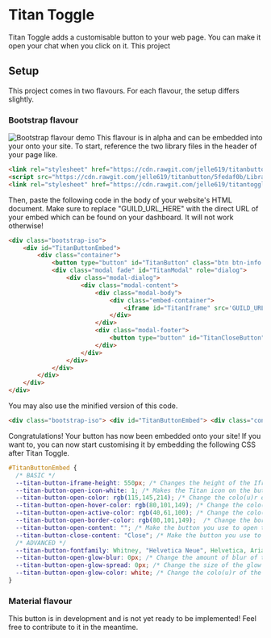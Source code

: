 # Titan Toggle

Titan Toggle adds a customisable button to your web page. You can make it open your chat when you click on it.
This project

## Setup
This project comes in two flavours. For each flavour, the setup differs slightly.

### Bootstrap flavour
![Bootstrap flavour demo](https://i.imgur.com/iDLmTG5.png)
This flavour is in alpha and can be embedded into your onto your site. To start, reference the two library files in the header of your page like.
```html
<link rel="stylesheet" href="https://cdn.rawgit.com/jelle619/titanbutton/5fedaf0b/Libraries/bootstrap-iso.css">
<script src="https://cdn.rawgit.com/jelle619/titanbutton/5fedaf0b/Libraries/bootstrap-iso.js"></script>
<link rel="stylesheet" href="https://cdn.rawgit.com/jelle619/titantoggle/61ee96c1/bootstrap_flavour/style.css">
```

Then, paste the following code in the body of your website's HTML document. Make sure to replace "GUILD_URL_HERE" with the direct URL of your embed which can be found on your dashboard. It will not work otherwise!
```html
<div class="bootstrap-iso">
    <div id="TitanButtonEmbed">
        <div class="container">
            <button type="button" id="TitanButton" class="btn btn-info btn-lg" data-toggle="modal" data-target="#TitanModal"><img id="TitanIcon" src="https://github.com/TitanEmbeds/Titan/raw/master/webapp/titanembeds/static/img/titanembeds_shield.png" alt="Titan Embeds icon" srcset="https://cdn.rawgit.com/TitanEmbeds/Titan/bc129289/webapp/titanembeds/static/img/titanembeds-shield-white.svg"></button>
            <div class="modal fade" id="TitanModal" role="dialog">
                <div class="modal-dialog">
                    <div class="modal-content">
                        <div class="modal-body">
                            <div class="embed-container">
                                <iframe id="TitanIframe" src='GUILD_URL_HERE'></iframe>
                            </div>
                        </div>
                        <div class="modal-footer">
                            <button type="button" id="TitanCloseButton" class="btn btn-default" data-dismiss="modal"></button>
                        </div>
                    </div>
                </div>
            </div>
        </div>
    </div>
</div>
```

You may also use the minified version of this code.

```html
<div class="bootstrap-iso"> <div id="TitanButtonEmbed"> <div class="container"> <button type="button" id="TitanButton" class="btn btn-info btn-lg" data-toggle="modal" data-target="#TitanModal"><img id="TitanIcon" src="https://github.com/TitanEmbeds/Titan/raw/master/webapp/titanembeds/static/img/titanembeds_shield.png" alt="Titan Embeds icon" srcset="https://cdn.rawgit.com/TitanEmbeds/Titan/bc129289/webapp/titanembeds/static/img/titanembeds-shield-white.svg"></button> <div class="modal fade" id="TitanModal" role="dialog"> <div class="modal-dialog"> <div class="modal-content"> <div class="modal-body"> <div class="embed-container"> <iframe id="TitanIframe" src='GUILD_URL_HERE'></iframe> </div></div><div class="modal-footer"> <button type="button" id="TitanCloseButton" class="btn btn-default" data-dismiss="modal"></button> </div></div></div></div></div></div></div>
```

Congratulations! Your button has now been embedded onto your site! If you want to, you can now start customising it by embedding the following CSS after Titan Toggle.

```css
#TitanButtonEmbed {
  /* BASIC */
  --titan-button-iframe-height: 550px; /* Changes the height of the Iframe inside of the modal. */
  --titan-button-open-icon-white: 1; /* Makes the Titan icon on the button you use to open the Iframe either black (0) or white (1). */
  --titan-button-open-color: rgb(115,145,214); /* Change the colo(u)r of the button you use to open the Iframe. */
  --titan-button-open-hover-color: rgb(80,101,149); /* Change the colo(u)r of the button you use to open the Iframe when you hover over it with your mouse. */
  --titan-button-open-active-color: rgb(40,61,100); /* Change the colo(u)r of the button you use to open the Iframe while it's being clicked/tapped. */
  --titan-button-open-border-color: rgb(80,101,149);  /* Change the border's colo(u)r of the button you use to open the Iframe. */
  --titan-button-open-content: ""; /* Make the button you use to open the Iframe say something you want. */
  --titan-button-close-content: "Close"; /* Make the button you use to close the Iframe say something you want. */
  /* ADVANCED */
  --titan-button-fontfamily: Whitney, "Helvetica Neue", Helvetica, Arial, sans-serif; /* Sets the font(s) to use. All (except Whitney) must be installed on the user's device. */
  --titan-button-open-glow-blur: 0px; /* Change the amount of blur of the glow (or shadow) of the button you use to open the Iframe. */
  --titan-button-open-glow-spread: 0px; /* Change the size of the glow (or shadow) of the button you use to open the Iframe. */
  --titan-button-open-glow-color: white; /* Change the colo(u)r of the glow (or shadow) of the button you use to open the Iframe. */
}
```

### Material flavour
This button is in development and is not yet ready to be implemented! Feel free to contribute to it in the meantime.
